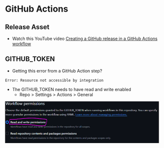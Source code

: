 # GitHub Actions

## Release Asset
- Watch this YouTube video [Creating a GitHub release in a GitHub Actions workflow](https://www.youtube.com/watch?v=_ueJ3LrRqPU&t=40s&ab_channel=MicrosoftDevRadio)

## GITHUB_TOKEN
- Getting this error from a GitHub Action step?
```
Error: Resource not accessible by integration
```
- The GITHUB_TOKEN needs to have read and write enabled
  - Repo > Settings > Actions > General

![Screenshot of Workflow permissions selecting Read and write permissions](../assets/workflow_permissions.png)
